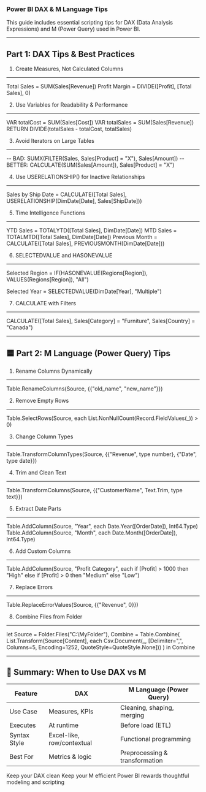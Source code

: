 ### Power BI DAX & M Language Tips

This guide includes essential scripting tips for DAX (Data Analysis Expressions) and M (Power Query) used in Power BI.

---------------------------------------------------
 Part 1: DAX Tips & Best Practices
---------------------------------------------------

1. Create Measures, Not Calculated Columns
------------------------------------------
Total Sales = SUM(Sales[Revenue])
Profit Margin = DIVIDE([Profit], [Total Sales], 0)

2. Use Variables for Readability & Performance
----------------------------------------------
VAR totalCost = SUM(Sales[Cost])
VAR totalSales = SUM(Sales[Revenue])
RETURN DIVIDE(totalSales - totalCost, totalSales)

3. Avoid Iterators on Large Tables
----------------------------------
-- BAD:
SUMX(FILTER(Sales, Sales[Product] = "X"), Sales[Amount])
-- BETTER:
CALCULATE(SUM(Sales[Amount]), Sales[Product] = "X")

4. Use USERELATIONSHIP() for Inactive Relationships
---------------------------------------------------
Sales by Ship Date =
CALCULATE([Total Sales], USERELATIONSHIP(DimDate[Date], Sales[ShipDate]))

5. Time Intelligence Functions
------------------------------
YTD Sales = TOTALYTD([Total Sales], DimDate[Date])
MTD Sales = TOTALMTD([Total Sales], DimDate[Date])
Previous Month = CALCULATE([Total Sales], PREVIOUSMONTH(DimDate[Date]))

6. SELECTEDVALUE and HASONEVALUE
--------------------------------
Selected Region =
IF(HASONEVALUE(Regions[Region]), VALUES(Regions[Region]), "All")

Selected Year = SELECTEDVALUE(DimDate[Year], "Multiple")

7. CALCULATE with Filters
-------------------------
CALCULATE([Total Sales], Sales[Category] = "Furniture", Sales[Country] = "Canada")


---------------------------------------------------
🟦 Part 2: M Language (Power Query) Tips
---------------------------------------------------

1. Rename Columns Dynamically
-----------------------------
Table.RenameColumns(Source, {{"old_name", "new_name"}})

2. Remove Empty Rows
--------------------
Table.SelectRows(Source, each List.NonNullCount(Record.FieldValues(_)) > 0)

3. Change Column Types
----------------------
Table.TransformColumnTypes(Source, {{"Revenue", type number}, {"Date", type date}})

4. Trim and Clean Text
----------------------
Table.TransformColumns(Source, {{"CustomerName", Text.Trim, type text}})

5. Extract Date Parts
---------------------
Table.AddColumn(Source, "Year", each Date.Year([OrderDate]), Int64.Type)
Table.AddColumn(Source, "Month", each Date.Month([OrderDate]), Int64.Type)

6. Add Custom Columns
---------------------
Table.AddColumn(Source, "Profit Category", each
    if [Profit] > 1000 then "High"
    else if [Profit] > 0 then "Medium"
    else "Low")

7. Replace Errors
-----------------
Table.ReplaceErrorValues(Source, {{"Revenue", 0}})

8. Combine Files from Folder
----------------------------
let
    Source = Folder.Files("C:\\MyFolder"),
    Combine = Table.Combine(
        List.Transform(Source[Content], each Csv.Document(_, [Delimiter=",", Columns=5, Encoding=1252, QuoteStyle=QuoteStyle.None]))
    )
in
    Combine


---------------------------------------------------
🧠 Summary: When to Use DAX vs M
---------------------------------------------------

Feature               | DAX                        | M Language (Power Query)
----------------------|----------------------------|-----------------------------
Use Case              | Measures, KPIs             | Cleaning, shaping, merging
Executes              | At runtime                 | Before load (ETL)
Syntax Style          | Excel-like, row/contextual | Functional programming
Best For              | Metrics & logic            | Preprocessing & transformation

Keep your DAX clean 
Keep your M efficient 
Power BI rewards thoughtful modeling and scripting 
